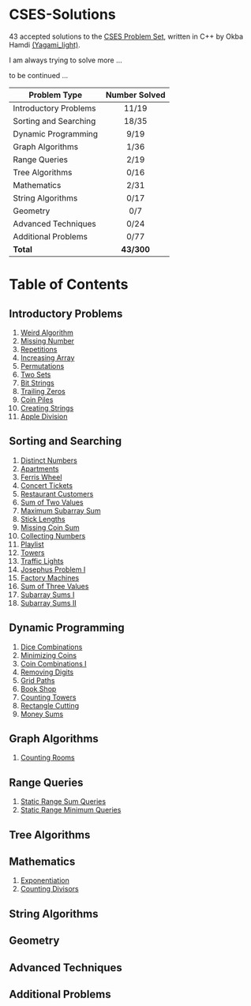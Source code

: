 # CSES-Solutions
43 accepted solutions to the [CSES Problem Set](https://cses.fi/problemset/), written in C++ by Okba Hamdi [(Yagami_light)](https://cses.fi/user/111330).

I am always trying to solve more ...

to be continued ...

| Problem Type          | Number Solved |
|-----------------------|:-------------:|
| Introductory Problems |     11/19     |
| Sorting and Searching |     18/35     |
| Dynamic Programming   |     9/19     |
| Graph Algorithms      |     1/36     |
| Range Queries         |     2/19     |
| Tree Algorithms       |     0/16     |
| Mathematics           |     2/31     |
| String Algorithms     |     0/17     |
| Geometry              |      0/7      |
| Advanced Techniques   |     0/24     |
| Additional Problems   |     0/77     |
| **Total**             |  **43/300**  |

# Table of Contents

## Introductory Problems
1. [Weird Algorithm](/Introductory%20Problems/Weird%20Algorithm.cpp)
1. [Missing Number](/Introductory%20Problems/Missing%20Number.cpp)
1. [Repetitions](/Introductory%20Problems/Repetitions.cpp)
1. [Increasing Array](/Introductory%20Problems/Increasing%20Array.cpp)
1. [Permutations](/Introductory%20Problems/Permutations.cpp)
1. [Two Sets](/Introductory%20Problems/Two%20Sets.cpp)
1. [Bit Strings](/Introductory%20Problems/Bit%20Strings.cpp)
1. [Trailing Zeros](/Introductory%20Problems/Trailing%20Zeros.cpp)
1. [Coin Piles](/Introductory%20Problems/Coin%20Piles.cpp)
1. [Creating Strings](/Introductory%20Problems/Creating%20Strings.cpp)
1. [Apple Division](/Introductory%20Problems/Apple%20Division.cpp)

## Sorting and Searching
1. [Distinct Numbers](/Sorting%20and%20Searching/Distinct%20Numbers.cpp)
3. [Apartments](/Sorting%20and%20Searching/Apartments.cpp)
4. [Ferris Wheel](/Sorting%20and%20Searching/Ferris%20Wheel.cpp)
5. [Concert Tickets](/Sorting%20and%20Searching/Concert%20Tickets.cpp)
6. [Restaurant Customers](/Sorting%20and%20Searching/Restaurant%20Customers.cpp)
7. [Sum of Two Values](/Sorting%20and%20Searching/Sum%20of%20Two%20Values.cpp)
8. [Maximum Subarray Sum](/Sorting%20and%20Searching/Maximum%20Subarray%20Sum.cpp)
9. [Stick Lengths](/Sorting%20and%20Searching/Stick%20Lengths.cpp)
10. [Missing Coin Sum](/Sorting%20and%20Searching/Missing%20Coin%20Sum.cpp)
11. [Collecting Numbers](/Sorting%20and%20Searching/Collecting%20Numbers.cpp)
12. [Playlist](/Sorting%20and%20Searching/Playlist.cpp)
13. [Towers](/Sorting%20and%20Searching/Towers.cpp)
14. [Traffic Lights](/Sorting%20and%20Searching/Traffic%20Lights.cpp)
15. [Josephus Problem I](/Sorting%20and%20Searching/Josephus%20Problem%20I.cpp)
16. [Factory Machines](/Sorting%20and%20Searching/Factory%20Machines.cpp)
17. [Sum of Three Values](/Sorting%20and%20Searching/Sum%20of%20Three%20Values.cpp)
18. [Subarray Sums I](/Sorting%20and%20Searching/Subarray%20Sums%20I.cpp)
19. [Subarray Sums II](/Sorting%20and%20Searching/Subarray%20Sums%20II.cpp)


## Dynamic Programming

1. [Dice Combinations](/Dynamic%20Programming/Dice%20Combinations.cpp)
1. [Minimizing Coins](/Dynamic%20Programming/Minimizing%20Coins.cpp)
1. [Coin Combinations I](/Dynamic%20Programming/Coin%20Combinations%20I.cpp)
1. [Removing Digits](/Dynamic%20Programming/Removing%20Digits.cpp)
1. [Grid Paths](/Dynamic%20Programming/Grid%20Paths.cpp)
1. [Book Shop](/Dynamic%20Programming/Book%20Shop.cpp)
1. [Counting Towers](/Dynamic%20Programming/Counting%20Towers.cpp)
1. [Rectangle Cutting](/Dynamic%20Programming/Rectangle%20Cutting.cpp)
1. [Money Sums](/Dynamic%20Programming/Money%20Sums.cpp)

## Graph Algorithms

1. [Counting Rooms](/Graph%20Algorithms/Counting%20Rooms.cpp)

## Range Queries

1. [Static Range Sum Queries](/Range%20Queries/Static%20Range%20Sum%20Queries.cpp)
1. [Static Range Minimum Queries](/Range%20Queries/Static%20Range%20Minimum%20Queries.cpp)

## Tree Algorithms

## Mathematics

1. [Exponentiation](/Mathematics/Exponentiation.cpp)
1. [Counting Divisors](/Mathematics/Counting%20Divisors.cpp)


## String Algorithms


## Geometry


## Advanced Techniques


## Additional Problems

